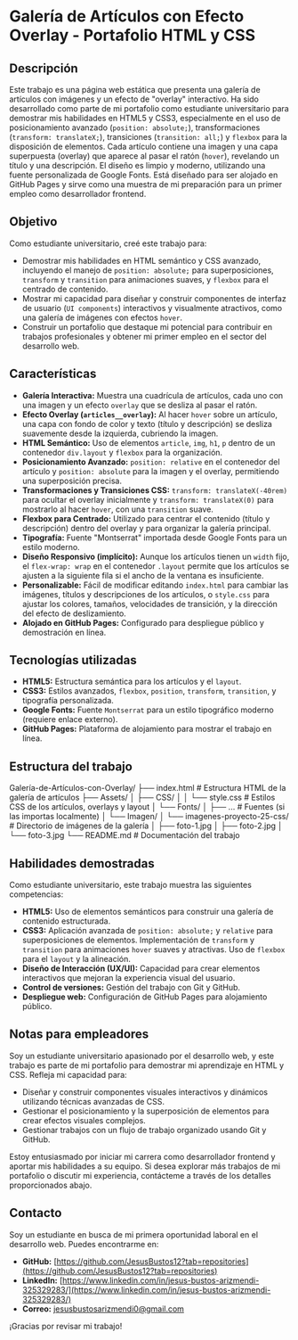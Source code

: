 # Galería de Artículos con Efecto Overlay - Portafolio HTML y CSS

## Descripción
Este trabajo es una página web estática que presenta una galería de artículos con imágenes y un efecto de "overlay" interactivo. Ha sido desarrollado como parte de mi portafolio como estudiante universitario para demostrar mis habilidades en HTML5 y CSS3, especialmente en el uso de posicionamiento avanzado (`position: absolute;`), transformaciones (`transform: translateX;`), transiciones (`transition: all;`) y `flexbox` para la disposición de elementos. Cada artículo contiene una imagen y una capa superpuesta (overlay) que aparece al pasar el ratón (`hover`), revelando un título y una descripción. El diseño es limpio y moderno, utilizando una fuente personalizada de Google Fonts. Está diseñado para ser alojado en GitHub Pages y sirve como una muestra de mi preparación para un primer empleo como desarrollador frontend.

## Objetivo
Como estudiante universitario, creé este trabajo para:

* Demostrar mis habilidades en HTML semántico y CSS avanzado, incluyendo el manejo de `position: absolute;` para superposiciones, `transform` y `transition` para animaciones suaves, y `flexbox` para el centrado de contenido.
* Mostrar mi capacidad para diseñar y construir componentes de interfaz de usuario (`UI components`) interactivos y visualmente atractivos, como una galería de imágenes con efectos `hover`.
* Construir un portafolio que destaque mi potencial para contribuir en trabajos profesionales y obtener mi primer empleo en el sector del desarrollo web.

## Características
* **Galería Interactiva:** Muestra una cuadrícula de artículos, cada uno con una imagen y un efecto `overlay` que se desliza al pasar el ratón.
* **Efecto Overlay (`articles__overlay`):** Al hacer `hover` sobre un artículo, una capa con fondo de color y texto (título y descripción) se desliza suavemente desde la izquierda, cubriendo la imagen.
* **HTML Semántico:** Uso de elementos `article`, `img`, `h1`, `p` dentro de un contenedor `div.layout` y `flexbox` para la organización.
* **Posicionamiento Avanzado:** `position: relative` en el contenedor del artículo y `position: absolute` para la imagen y el overlay, permitiendo una superposición precisa.
* **Transformaciones y Transiciones CSS:** `transform: translateX(-40rem)` para ocultar el overlay inicialmente y `transform: translateX(0)` para mostrarlo al hacer `hover`, con una `transition` suave.
* **Flexbox para Centrado:** Utilizado para centrar el contenido (título y descripción) dentro del overlay y para organizar la galería principal.
* **Tipografía:** Fuente "Montserrat" importada desde Google Fonts para un estilo moderno.
* **Diseño Responsivo (implícito):** Aunque los artículos tienen un `width` fijo, el `flex-wrap: wrap` en el contenedor `.layout` permite que los artículos se ajusten a la siguiente fila si el ancho de la ventana es insuficiente.
* **Personalizable:** Fácil de modificar editando `index.html` para cambiar las imágenes, títulos y descripciones de los artículos, o `style.css` para ajustar los colores, tamaños, velocidades de transición, y la dirección del efecto de deslizamiento.
* **Alojado en GitHub Pages:** Configurado para despliegue público y demostración en línea.

## Tecnologías utilizadas
* **HTML5:** Estructura semántica para los artículos y el `layout`.
* **CSS3:** Estilos avanzados, `flexbox`, `position`, `transform`, `transition`, y tipografía personalizada.
* **Google Fonts:** Fuente `Montserrat` para un estilo tipográfico moderno (requiere enlace externo).
* **GitHub Pages:** Plataforma de alojamiento para mostrar el trabajo en línea.

## Estructura del trabajo
Galería-de-Artículos-con-Overlay/
├── index.html        # Estructura HTML de la galería de artículos
├── Assets/
│   ├── CSS/
│   │   └── style.css # Estilos CSS de los artículos, overlays y layout
│   └── Fonts/
│       ├── ...       # Fuentes (si las importas localmente)
│       └── Imagen/
│           └── imagenes-proyecto-25-css/ # Directorio de imágenes de la galería
│               ├── foto-1.jpg
│               ├── foto-2.jpg
│               └── foto-3.jpg
└── README.md         # Documentación del trabajo


## Habilidades demostradas
Como estudiante universitario, este trabajo muestra las siguientes competencias:

* **HTML5:** Uso de elementos semánticos para construir una galería de contenido estructurada.
* **CSS3:** Aplicación avanzada de `position: absolute;` y `relative` para superposiciones de elementos. Implementación de `transform` y `transition` para animaciones `hover` suaves y atractivas. Uso de `flexbox` para el `layout` y la alineación.
* **Diseño de Interacción (UX/UI):** Capacidad para crear elementos interactivos que mejoran la experiencia visual del usuario.
* **Control de versiones:** Gestión del trabajo con Git y GitHub.
* **Despliegue web:** Configuración de GitHub Pages para alojamiento público.

## Notas para empleadores
Soy un estudiante universitario apasionado por el desarrollo web, y este trabajo es parte de mi portafolio para demostrar mi aprendizaje en HTML y CSS. Refleja mi capacidad para:

* Diseñar y construir componentes visuales interactivos y dinámicos utilizando técnicas avanzadas de CSS.
* Gestionar el posicionamiento y la superposición de elementos para crear efectos visuales complejos.
* Gestionar trabajos con un flujo de trabajo organizado usando Git y GitHub.

Estoy entusiasmado por iniciar mi carrera como desarrollador frontend y aportar mis habilidades a su equipo. Si desea explorar más trabajos de mi portafolio o discutir mi experiencia, contácteme a través de los detalles proporcionados abajo.

## Contacto
Soy un estudiante en busca de mi primera oportunidad laboral en el desarrollo web. Puedes encontrarme en:

* **GitHub:** [https://github.com/JesusBustos12?tab=repositories](https://github.com/JesusBustos12?tab=repositories)
* **LinkedIn:** [https://www.linkedin.com/in/jesus-bustos-arizmendi-325329283/](https://www.linkedin.com/in/jesus-bustos-arizmendi-325329283/)
* **Correo:** jesusbustosarizmendi0@gmail.com

¡Gracias por revisar mi trabajo!
